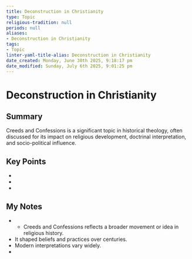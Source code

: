 ```yaml
---
title: Deconstruction in Christianity
type: Topic
religious-tradition: null
periods: null
aliases:
- Deconstruction in Christianity
tags:
- Topic
linter-yaml-title-alias: Deconstruction in Christianity
date_created: Monday, June 30th 2025, 9:18:17 pm
date_modified: Sunday, July 6th 2025, 9:01:25 pm
---
```


# Deconstruction in Christianity

## Summary
Creeds and Confessions is a significant topic in historical theology, often discussed for its impact on religious development, doctrinal interpretation, and socio-political influence.

## Key Points
- 
- 
- 

## My Notes
- - Creeds and Confessions reflects a broader movement or idea in religious history.
- It shaped beliefs and practices over centuries.
- Modern interpretations vary widely.
- 